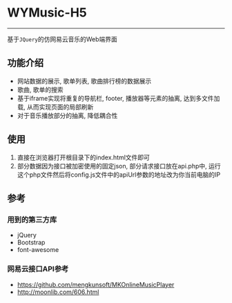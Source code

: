 # WYMusic-H5
---
基于`JQuery`的仿网易云音乐的Web端界面

## 功能介绍
- 网站数据的展示, 歌单列表, 歌曲排行榜的数据展示
- 歌曲, 歌单的搜索
- 基于iframe实现将重复的导航栏, footer, 播放器等元素的抽离, 达到多文件加载, 从而实现页面的局部刷新
- 对于音乐播放部分的抽离, 降低耦合性

## 使用
1. 直接在浏览器打开根目录下的index.html文件即可
2. 部分数据因为接口被加密使用的固定json, 部分请求接口放在api.php中, 运行这个php文件然后将config.js文件中的apiUrl参数的地址改为你当前电脑的IP

## 参考
### 用到的第三方库
- jQuery
- Bootstrap
- font-awesome
### 网易云接口API参考
- https://github.com/mengkunsoft/MKOnlineMusicPlayer
- http://moonlib.com/606.html



